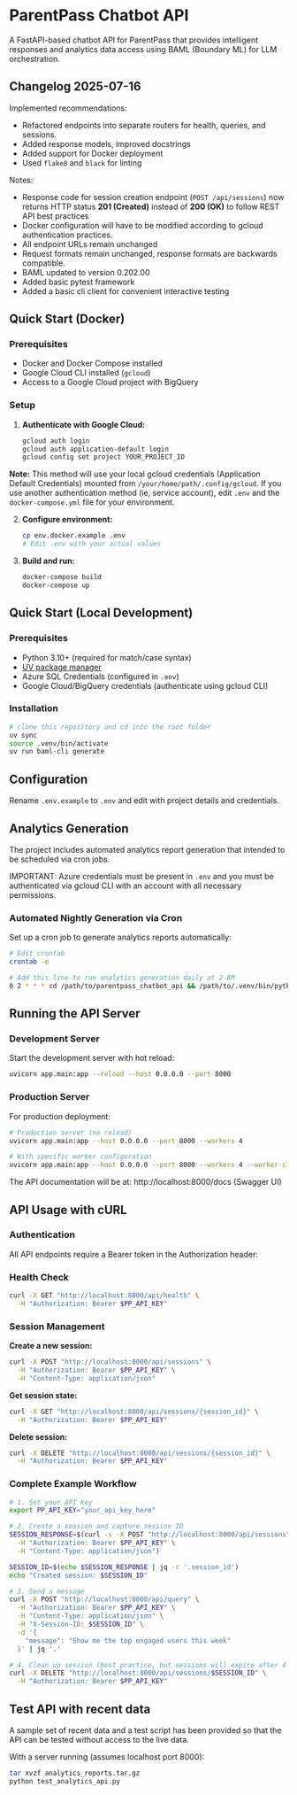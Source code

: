 # ParentPass Chatbot API

A FastAPI-based chatbot API for ParentPass that provides intelligent responses and analytics data access using BAML (Boundary ML) for LLM orchestration.

## Changelog 2025-07-16

Implemented recommendations:
- Refactored endpoints into separate routers for health, queries, and sessions.
- Added response models, improved docstrings
- Added support for Docker deployment
- Used `flake8` and `black` for linting

Notes:
- Response code for session creation endpoint (`POST /api/sessions`) now returns HTTP status **201 (Created)** instead of **200 (OK)** to follow REST API best practices
- Docker configuration will have to be modified according to gcloud authentication practices.
- All endpoint URLs remain unchanged
- Request formats remain unchanged, response formats are backwards compatible.
- BAML updated to version 0.202.00
- Added basic pytest framework
- Added a basic cli client for convenient interactive testing

## Quick Start (Docker)

### Prerequisites
- Docker and Docker Compose installed
- Google Cloud CLI installed (`gcloud`)
- Access to a Google Cloud project with BigQuery

### Setup
1. **Authenticate with Google Cloud:**
   ```bash
   gcloud auth login
   gcloud auth application-default login
   gcloud config set project YOUR_PROJECT_ID
   ```

**Note:** This method will use your local gcloud credentials (Application Default Credentials) mounted from `/your/home/path/.config/gcloud`. If you use another authentication method (ie, service account), edit `.env` and the `docker-compose.yml` file for your environment.

2. **Configure environment:**
   ```bash
   cp env.docker.example .env
   # Edit .env with your actual values
   ```

3. **Build and run:**
   ```bash
   docker-compose build
   docker-compose up
   ```



## Quick Start (Local Development)

### Prerequisites

- Python 3.10+ (required for match/case syntax)
- [UV package manager](https://docs.astral.sh/uv/)
- Azure SQL Credentials (configured in `.env`)
- Google Cloud/BigQuery credentials (authenticate using gcloud CLI)

### Installation

   ```bash
   # clone this repository and cd into the root folder
   uv sync
   source .venv/bin/activate
   uv run baml-cli generate
   ```

## Configuration

Rename `.env.example` to `.env` and edit with project details and credentials.

## Analytics Generation

The project includes automated analytics report generation that intended to be scheduled via cron jobs.

IMPORTANT: Azure credentials must be present in `.env` and you must be authenticated via gcloud CLI with an account with all necessary permissions.

### Automated Nightly Generation via Cron

Set up a cron job to generate analytics reports automatically:

```bash
# Edit crontab
crontab -e

# Add this line to run analytics generation daily at 2 AM
0 2 * * * cd /path/to/parentpass_chatbot_api && /path/to/.venv/bin/python generate_categorized_analytics.py >> /var/log/parentpass_analytics.log 2>&1
```

## Running the API Server

### Development Server

Start the development server with hot reload:

```bash
uvicorn app.main:app --reload --host 0.0.0.0 --port 8000
```

### Production Server

For production deployment:

```bash
# Production server (no reload)
uvicorn app.main:app --host 0.0.0.0 --port 8000 --workers 4

# With specific worker configuration
uvicorn app.main:app --host 0.0.0.0 --port 8000 --workers 4 --worker-class uvicorn.workers.UvicornWorker
```

The API documentation will be at: http://localhost:8000/docs (Swagger UI)

## API Usage with cURL

### Authentication

All API endpoints require a Bearer token in the Authorization header:

### Health Check

```bash
curl -X GET "http://localhost:8000/api/health" \
  -H "Authorization: Bearer $PP_API_KEY"
```

### Session Management

**Create a new session:**
```bash
curl -X POST "http://localhost:8000/api/sessions" \
  -H "Authorization: Bearer $PP_API_KEY" \
  -H "Content-Type: application/json"
```

**Get session state:**
```bash
curl -X GET "http://localhost:8000/api/sessions/{session_id}" \
  -H "Authorization: Bearer $PP_API_KEY"
```

**Delete session:**
```bash
curl -X DELETE "http://localhost:8000/api/sessions/{session_id}" \
  -H "Authorization: Bearer $PP_API_KEY"
```

### Complete Example Workflow

```bash
# 1. Set your API key
export PP_API_KEY="your_api_key_here"

# 2. Create a session and capture session ID
SESSION_RESPONSE=$(curl -s -X POST "http://localhost:8000/api/sessions" \
  -H "Authorization: Bearer $PP_API_KEY" \
  -H "Content-Type: application/json")

SESSION_ID=$(echo $SESSION_RESPONSE | jq -r '.session_id')
echo "Created session: $SESSION_ID"

# 3. Send a message
curl -X POST "http://localhost:8000/api/query" \
  -H "Authorization: Bearer $PP_API_KEY" \
  -H "Content-Type: application/json" \
  -H "X-Session-ID: $SESSION_ID" \
  -d '{
    "message": "Show me the top engaged users this week"
  }' | jq '.'

# 4. Clean up session (best practice, but sessions will expire after 4 hours)
curl -X DELETE "http://localhost:8000/api/sessions/$SESSION_ID" \
  -H "Authorization: Bearer $PP_API_KEY"
```

## Test API with recent data

A sample set of recent data and a test script has been provided so that the API can be tested without access to the live data.

With a server running (assumes localhost port 8000):

```bash
tar xvzf analytics_reports.tar.gz
python test_analytics_api.py
```